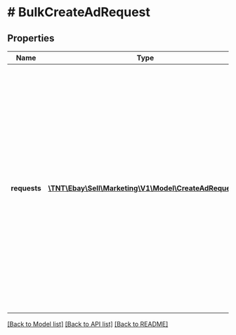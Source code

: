 # # BulkCreateAdRequest

## Properties

Name | Type | Description | Notes
------------ | ------------- | ------------- | -------------
**requests** | [**\TNT\Ebay\Sell\Marketing\V1\Model\CreateAdRequest[]**](CreateAdRequest.md) | An array of listing IDs and their associated bid percentages, which the request uses to create ads in bulk. This request accepts both listing IDs, as generated by the Inventory API, and an item IDs, as used in the eBay Traditional API set (e.g., the Trading and Finding APIs).  &lt;br&gt;&lt;br&gt;&lt;b&gt;Maximum: &lt;/b&gt; 500 IDs per call | [optional]

[[Back to Model list]](../../README.md#models) [[Back to API list]](../../README.md#endpoints) [[Back to README]](../../README.md)
